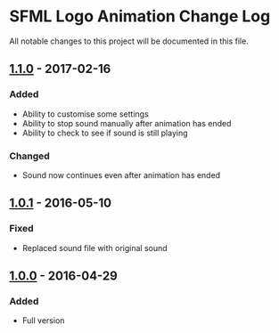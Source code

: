 # SFML Logo Animation Change Log
All notable changes to this project will be documented in this file.

## [1.1.0] - 2017-02-16
### Added
- Ability to customise some settings
- Ability to stop sound manually after animation has ended
- Ability to check to see if sound is still playing

### Changed
- Sound now continues even after animation has ended

## [1.0.1] - 2016-05-10
### Fixed
- Replaced sound file with original sound

## [1.0.0] - 2016-04-29
### Added
- Full version

[1.1.0]: https://github.com/Hapaxia/SfmlLogoAnimation/commit/42fbabb2ae149299a75c0b5cbb26fbb2b1f22003
[1.0.1]: https://github.com/Hapaxia/SfmlLogoAnimation/commit/79f17041b47b34131ec07d1643a2c561b90fa401
[1.0.0]: https://github.com/Hapaxia/SfmlLogoAnimation/commit/262243ce08dd36b191459f51acaaf58169a85648
